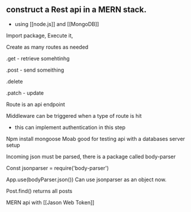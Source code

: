 ## construct a Rest api in a MERN stack. 
- using [[node.js]] and [[MongoDB]]

Import package,
Execute it,

Create as many routes as needed

.get - retrieve somehtinhg

.post - send someithing

.delete

.patch - update

Route is an api endpoint

Middleware can be triggered when a type of route is hit
- this can implement authentication in this step 

Npm install mongoose
Moab good for testing api with a databases server setup 

Incoming json must be parsed, there is a package called body-parser

Const jsonparser = require('body-parser')

App.use(bodyParser.json())
Can use jsonparser as an object now. 

Post.find() returns all posts

MERN api with [[Jason Web Token]]